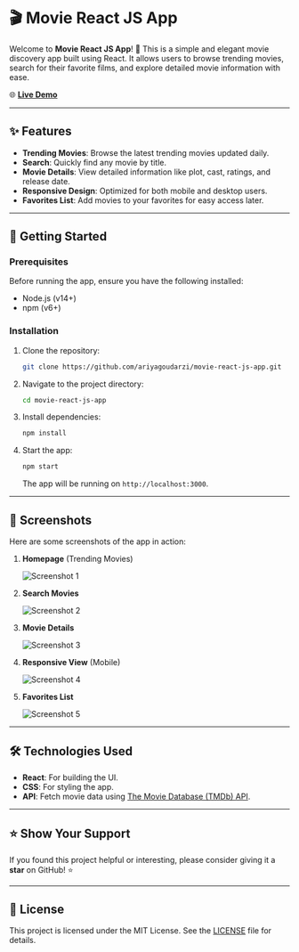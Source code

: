 
# 🎬 Movie React JS App

Welcome to **Movie React JS App**! 🌟 This is a simple and elegant movie discovery app built using React. It allows users to browse trending movies, search for their favorite films, and explore detailed movie information with ease.

🌐 **[Live Demo](https://movieariagdrz.netlify.app/)**

---

## ✨ Features

- **Trending Movies**: Browse the latest trending movies updated daily.
- **Search**: Quickly find any movie by title.
- **Movie Details**: View detailed information like plot, cast, ratings, and release date.
- **Responsive Design**: Optimized for both mobile and desktop users.
- **Favorites List**: Add movies to your favorites for easy access later.

---

## 🚀 Getting Started

### Prerequisites

Before running the app, ensure you have the following installed:

- Node.js (v14+)
- npm (v6+)

### Installation

1. Clone the repository:

   ```bash
   git clone https://github.com/ariyagoudarzi/movie-react-js-app.git
   ```

2. Navigate to the project directory:

   ```bash
   cd movie-react-js-app
   ```

3. Install dependencies:

   ```bash
   npm install
   ```

4. Start the app:

   ```bash
   npm start
   ```

   The app will be running on `http://localhost:3000`.

---

## 📸 Screenshots

Here are some screenshots of the app in action:

1. **Homepage** (Trending Movies)

   ![Screenshot 1](#)

2. **Search Movies**

   ![Screenshot 2](#)

3. **Movie Details**

   ![Screenshot 3](#)

4. **Responsive View** (Mobile)

   ![Screenshot 4](#)

5. **Favorites List**

   ![Screenshot 5](#)

---

## 🛠️ Technologies Used

- **React**: For building the UI.
- **CSS**: For styling the app.
- **API**: Fetch movie data using [The Movie Database (TMDb) API](https://www.themoviedb.org/).

---

## ⭐ Show Your Support

If you found this project helpful or interesting, please consider giving it a **star** on GitHub! ⭐

---

## 📄 License

This project is licensed under the MIT License. See the [LICENSE](LICENSE) file for details.
